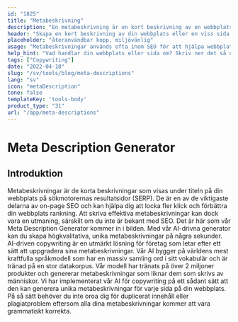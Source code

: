 ```yaml
---
id: "1825"
title: "Metabeskrivning"
description: "En metabeskrivning är en kort beskrivning av en webbplats eller en viss sida på en webbplats. Den används vanligtvis av sökmotorer för att visa en sammanfattning av webbplatsen eller sidan i sina sökresultat."
header: "Skapa en kort beskrivning av din webbplats eller en viss sida på din webbplats."
placeholder: "återanvändbar kopp, miljövänlig"
usage: "Metabeskrivningar används ofta inom SEO för att hjälpa webbplatser och sidor att rankas högre i sökmotorernas resultat. Följande generator kan hjälpa dig att skapa metabeskrivningar som är skräddarsydda för dina specifika sökord och som passar bäst för ditt varumärke."
help_hint: "Vad handlar din webbplats eller sida om? Skriv ner det så omvandlar vi det till en metabeskrivning."
tags: ["Copywriting"]
date: "2022-04-10"
slug: "/sv/tools/blog/meta-descriptions"
lang: "sv"
icon: "metaDescription"
tone: false
templateKey: 'tools-body'
product_type: "31"
url: "/app/meta-descriptions"
---
```


# Meta Description Generator

## Introduktion

Metabeskrivningar är de korta beskrivningar som visas under titeln på din webbplats på sökmotorernas resultatsidor (SERP). De är en av de viktigaste delarna av on-page SEO och kan hjälpa dig att locka fler klick och förbättra din webbplats rankning. Att skriva effektiva metabeskrivningar kan dock vara en utmaning, särskilt om du inte är bekant med SEO. Det är här som vår Meta Description Generator kommer in i bilden. Med vår AI-drivna generator kan du skapa högkvalitativa, unika metabeskrivningar på några sekunder. AI-driven copywriting är en utmärkt lösning för företag som letar efter ett sätt att uppgradera sina metabeskrivningar. Vår AI bygger på världens mest kraftfulla språkmodell som har en massiv samling ord i sitt vokabulär och är tränad på en stor datakorpus. Vår modell har tränats på över 2 miljoner produkter och genererar metabeskrivningar som liknar dem som skrivs av människor. Vi har implementerat vår AI för copywriting på ett sådant sätt att den kan generera unika metabeskrivningar för varje sida på din webbplats. På så sätt behöver du inte oroa dig för duplicerat innehåll eller plagiatproblem eftersom alla dina metabeskrivningar kommer att vara grammatiskt korrekta.
